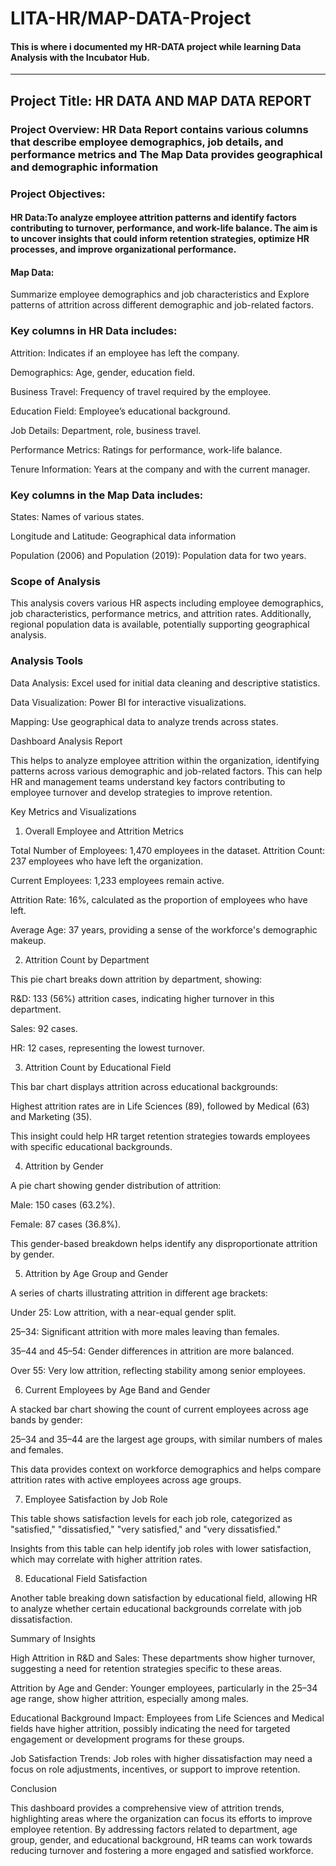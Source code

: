 # LITA-HR/MAP-DATA-Project
#### This is where i documented my HR-DATA project while learning Data Analysis with the Incubator Hub.
---

## Project Title: HR DATA AND MAP DATA REPORT

### Project  Overview: HR Data Report contains various columns that describe employee demographics, job details, and performance metrics and The Map Data provides geographical and demographic information

### Project Objectives: 
#### HR Data:To analyze employee attrition patterns and identify factors contributing to turnover, performance, and work-life balance. The aim is to uncover insights that could inform retention strategies, optimize HR processes, and improve organizational performance.

#### Map Data: 
Summarize employee demographics and job characteristics and Explore patterns of attrition across different demographic and job-related factors.


### Key columns in HR Data includes:

Attrition: Indicates if an employee has left the company.

Demographics: Age, gender, education field.

Business Travel: Frequency of travel required by the employee.

Education Field: Employee’s educational background.

Job Details: Department, role, business travel.

Performance Metrics: Ratings for performance, work-life balance.

Tenure Information: Years at the company and with the current manager.



### Key columns in the Map Data includes:

States: Names of various states.

Longitude and Latitude: Geographical data information 

Population (2006) and Population (2019): Population data for two years. 


### Scope of Analysis 
This analysis covers various HR aspects including employee demographics, job characteristics, performance metrics, and attrition rates. Additionally, regional population data is available, potentially supporting geographical analysis.


### Analysis Tools

Data Analysis: Excel used for initial data cleaning and descriptive statistics.

Data Visualization: Power BI for interactive visualizations.

Mapping: Use geographical data to analyze trends across states.


Dashboard Analysis Report





This helps to analyze employee attrition within the organization, identifying patterns across various demographic and job-related factors. This can help HR and management teams understand key factors contributing to employee turnover and develop strategies to improve retention.

Key Metrics and Visualizations

1. Overall Employee and Attrition Metrics

Total Number of Employees: 1,470 employees in the dataset.
Attrition Count: 237 employees who have left the organization.

Current Employees: 1,233 employees remain active.

Attrition Rate: 16%, calculated as the proportion of employees who have left.

Average Age: 37 years, providing a sense of the workforce's demographic makeup.



2. Attrition Count by Department

This pie chart breaks down attrition by department, showing:

R&D: 133 (56%) attrition cases, indicating higher turnover in this department.

Sales: 92 cases.

HR: 12 cases, representing the lowest turnover.




3. Attrition Count by Educational Field

This bar chart displays attrition across educational backgrounds:

Highest attrition rates are in Life Sciences (89), followed by Medical (63) and Marketing (35).

This insight could help HR target retention strategies towards employees with specific educational backgrounds.




4. Attrition by Gender

A pie chart showing gender distribution of attrition:

Male: 150 cases (63.2%).

Female: 87 cases (36.8%).


This gender-based breakdown helps identify any disproportionate attrition by gender.



5. Attrition by Age Group and Gender

A series of charts illustrating attrition in different age brackets:

Under 25: Low attrition, with a near-equal gender split.

25–34: Significant attrition with more males leaving than females.

35–44 and 45–54: Gender differences in attrition are more balanced.

Over 55: Very low attrition, reflecting stability among senior employees.




6. Current Employees by Age Band and Gender

A stacked bar chart showing the count of current employees across age bands by gender:

25–34 and 35–44 are the largest age groups, with similar numbers of males and females.

This data provides context on workforce demographics and helps compare attrition rates with active employees across age groups.




7. Employee Satisfaction by Job Role

This table shows satisfaction levels for each job role, categorized as "satisfied," "dissatisfied," "very satisfied," and "very dissatisfied."

Insights from this table can help identify job roles with lower satisfaction, which may correlate with higher attrition rates.



8. Educational Field Satisfaction

Another table breaking down satisfaction by educational field, allowing HR to analyze whether certain educational backgrounds correlate with job dissatisfaction.




Summary of Insights

High Attrition in R&D and Sales: These departments show higher turnover, suggesting a need for retention strategies specific to these areas.

Attrition by Age and Gender: Younger employees, particularly in the 25–34 age range, show higher attrition, especially among males.

Educational Background Impact: Employees from Life Sciences and Medical fields have higher attrition, possibly indicating the need for targeted engagement or development programs for these groups.

Job Satisfaction Trends: Job roles with higher dissatisfaction may need a focus on role adjustments, incentives, or support to improve retention.


Conclusion

This dashboard provides a comprehensive view of attrition trends, highlighting areas where the organization can focus its efforts to improve employee retention. By addressing factors related to department, age group, gender, and educational background, HR teams can work towards reducing turnover and fostering a more engaged and satisfied workforce.

